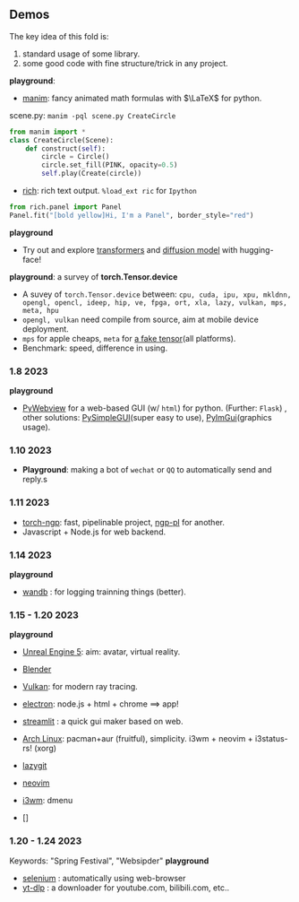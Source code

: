 ## Demos
The key idea of this fold is:
1. standard usage of some library.
2. some good code with fine structure/trick in any project.

**playground**:
- [manim](https://docs.manim.community/en/stable/guides/): fancy animated math formulas with $\LaTeX$ for python.

scene.py: `manim -pql scene.py CreateCircle`
```python 
from manim import *
class CreateCircle(Scene):
    def construct(self):
        circle = Circle()
        circle.set_fill(PINK, opacity=0.5)
        self.play(Create(circle))
```

- [rich](https://rich.readthedocs.io/en/stable/introduction.html): rich text output.  `%load_ext ric` for `Ipython`
```python
from rich.panel import Panel
Panel.fit("[bold yellow]Hi, I'm a Panel", border_style="red")
```
**playground**
* Try out and explore [transformers](https://huggingface.co/docs/transformers/index) and [diffusion model](https://huggingface.co/docs/diffusers/quicktour) with hugging-face!

**playground**: a survey of **torch.Tensor.device**
- A suvey of `torch.Tensor.device` between: `cpu, cuda, ipu, xpu, mkldnn, opengl, opencl, ideep, hip, ve, fpga, ort, xla, lazy, vulkan, mps, meta, hpu`
- `opengl, vulkan` need compile from source, aim at  mobile device deployment.
- `mps` for apple cheaps,  `meta` for [a fake tensor](https://huggingface.co/blog/accelerate-large-models)(all platforms).
- Benchmark: speed, difference in using.

### 1.8 2023
**playground**
- [PyWebview](https://pywebview.flowrl.com/guide/) for a web-based GUI (w/ `html`) for python. (Further: `Flask`) , other solutions: [PySimpleGUI](https://www.pysimplegui.org/en/latest/)(super easy to use), [PyImGui](https://pyimgui.readthedocs.io/en/latest/guide/first-steps.html)(graphics usage).

### 1.10 2023
* **Playground**: making a bot of `wechat` or `QQ` to automatically send and reply.s

### 1.11 2023
- [torch-ngp](): fast, pipelinable project, [ngp-pl]() for another.
- Javascript + Node.js for web backend.

### 1.14 2023
**playground**
- [wandb](https://wandb.ai) : for logging trainning things (better).

### 1.15 - 1.20 2023
**playground**

- [Unreal Engine 5](https://docs.unrealengine.com/4.27/zh-CN/): aim: avatar, virtual reality.
- [Blender]()
- [Vulkan](https://wiki.archlinux.org/title/Vulkan): for modern ray tracing.
- [electron](https://www.electronjs.org/zh/docs/latest/s): node.js + html + chrome ==> app!
- [streamlit](https://streamlit.io) : a quick gui maker based on web. 

- [Arch Linux](https://wiki.archlinux.org/): pacman+aur (fruitful), simplicity. i3wm + neovim + i3status-rs! (xorg)
- [lazygit]()
- [neovim]()
- [i3wm](): dmenu
- []

### 1.20 - 1.24 2023
Keywords: "Spring Festival", "Websipder"
**playground**

- [selenium]() : automatically using web-browser
- [yt-dlp]() : a downloader for youtube.com, bilibili.com, etc.. 


